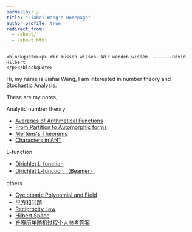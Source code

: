 ```yaml
---
permalink: /
title: "Jiahai Wang's Homepage"
author_profile: true
redirect_from: 
  - /about/
  - /about.html
---
```


<!-- Language Selector -->
<!-- <select class="sel-lang" onchange= "onLanChange(this.options[this.options.selectedIndex].value)">
    <option value="0" selected> 中文 Chinese </option>
    <option value="1"> 英文 English </option>
</select> -->

<!-- Chinese Version -->
<div class="zh post-container">


    <blockquote><p> Wir müssen wissen. Wir werden wissen. -------David Hilbert
    </p></blockquote>

    
<p>Hi, my name is Jiahai Wang,  I am interested in number theory and Stochastic Analysis. </p>


These are my notes, <br>


Analytic number theory

<ul>
  
<li><a href="https://JiahaiWang.github.io/Averages_of_Arithmetical_Functions(1).pdf"> Averages of Arithmetical Functions </a></li>

<li><a href="https://JiahaiWang.github.io/From%20Partition%20to%20Automorphic%20forms.pdf">From Partition to Automorphic forms</a></li>

<li><a href="https://JiahaiWang.github.io/Mertens_s_Theorems.pdf">Mertens's Theorems</a></li>

<li><a href="https://JiahaiWang.github.io/Characters_in_ANT.pdf"> Characters in ANT </a></li>

 </ul>


L-function

<ul>
<li><a href="https://JiahaiWang.github.io/Dirichlet_L__functions.pdf">Dirichlet L-function</a></li>
  
<li><a href="https://JiahaiWang.github.io/L_function_1 (1).pdf">	Dirichlet L-function （Beamer）</a></li>

 </ul>




 
others 

<ul>

<li><a href="https://JiahaiWang.github.io/分圆多项式和分圆域_Cyclotomic_Polynomial_and_Field_.pdf">Cyclotomic Polynomial and Field </a></li>


<li><a href="https://JiahaiWang.github.io/平方和问题.pdf">平方和问题</a></li>

<li><a href="https://JiahaiWang.github.io/Reciprocity_Law.pdf">Reciprocity Law</a></li>

<li><a href="https://JiahaiWang.github.io/Hilbert_Space.pdf"> Hilbert Space</a></li>

<li><a href=""> 丘赛历年随机过程个人参考答案 </a></li>



 </ul>
    
